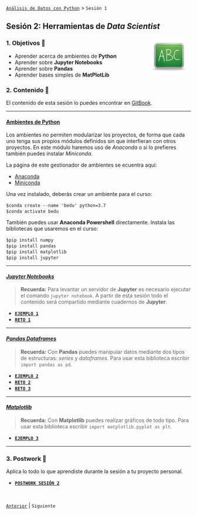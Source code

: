 [`Análisis de Datos con Python`](../README.md) > `Sesión 1`

## Sesión 2: Herramientas de *Data Scientist*

<img src="../imagenes/pizarron.png" align="right" height="100" width="100" hspace="10">

### 1. Objetivos :dart: 

- Aprender acerca de ambientes de __Python__
- Aprender sobre __Jupyter Notebooks__
- Aprender sobre __Pandas__
- Aprender bases simples de __MatPlotLib__

### 2. Contenido :blue_book:

El contenido de esta sesión lo puedes encontrar en [GitBook](https://beduexpert.gitbook.io/data-analysis/sesion-02-librerias-para-el-analisis-de-datos-con-python).

---
#### <ins>Ambientes de Python</ins>

Los ambientes no permiten modularizar los proyectos, de forma que cada uno tenga sus propios módulos definidos sin que interfieran con otros proyectos. En este módulo haremos uso de *Anaconda* o si lo prefieres también puedes instalar *Miniconda*.

La página de este gestionador de ambientes se ecuentra aquí:

- [Anaconda](https://www.anaconda.com/distribution/)
- [Miniconda](https://docs.conda.io/en/latest/miniconda.html)

Una vez instalado, deberás crear un ambiente para el curso:

```
$conda create --name 'bedu' python=3.7
$conda activate bedu
```

También puedes usar __Anaconda Powershell__ directamente. Instala las bibliotecas que usaremos en el curso:

```
$pip install numpy
$pip install pandas
$pip install matplotlib
$pip install jupyter
```

---
#### <ins>*Jupyter Notebooks*</ins>

> **Recuerda:** Para levantar un servidor de **Jupyter** es necesario ejecutar el comando `jupyter notebook`. A partir de esta sesión todo el contenido será compartido mediante cuadernos de **Jupyter**.

   - [**`EJEMPLO 1`**](ejemplo01/README.md)
   - [**`RETO 1`**](reto01/README.md)

---

#### <ins>*Pandas Dataframes*</ins>

> **Recuerda:** Con __Pandas__ puedes manipular datos mediante dos tipos de estructuras: *series* y *dataframes*. Para usar esta biblioteca escribir `import pandas as pd`.

   - [**`EJEMPLO 2`**](ejemplo02/README.md)
   - [**`RETO 2`**](reto02/README.md)
   - [**`RETO 3`**](reto03/README.md)
---

#### <ins>*Matplotlib*</ins>

> **Recuerda:** Con __Matplotlib__ puedes realizar gráficos de todo tipo. Para usar esta biblioteca escribir `import matplotlib.pyplot as plt`.

   - [**`EJEMPLO 3`**](ejemplo03/README.md)
---

### 3. Postwork :memo:
Aplica lo todo lo que aprendiste durante la sesión a tu proyecto personal.

- [**`POSTWORK SESIÓN 2`**](postwork/README.md)

<br/>

[`Anterior`](../sesion01/README.md) | `Siguiente`
